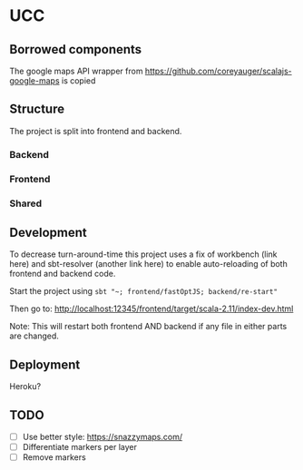 # UCC

## Borrowed components

The google maps API wrapper from <https://github.com/coreyauger/scalajs-google-maps> is copied 




## Structure

The project is split into frontend and backend.

### Backend

### Frontend

### Shared

## Development

To decrease turn-around-time this project uses a fix of workbench (link here) and sbt-resolver (another link here) to enable auto-reloading of both frontend and backend code.

Start the project using `sbt "~; frontend/fastOptJS; backend/re-start"`

Then go to: <http://localhost:12345/frontend/target/scala-2.11/index-dev.html>

Note: This will restart both frontend AND backend if any file in either parts are changed.

## Deployment

Heroku? 

## TODO

- [ ] Use better style: <https://snazzymaps.com/>
- [ ] Differentiate markers per layer 
- [ ] Remove markers